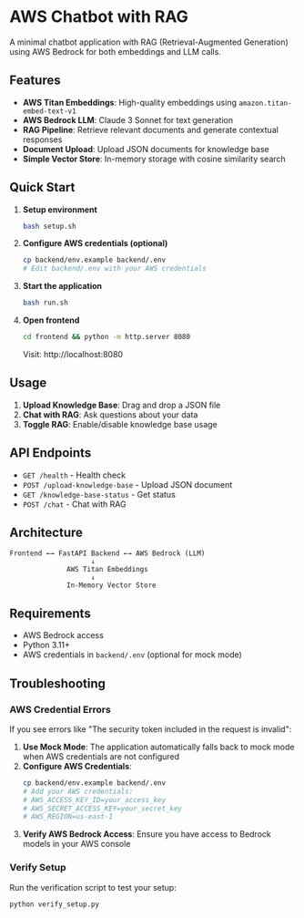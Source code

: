 # AWS Chatbot with RAG

A minimal chatbot application with RAG (Retrieval-Augmented Generation) using AWS Bedrock for both embeddings and LLM calls.

## Features

- **AWS Titan Embeddings**: High-quality embeddings using `amazon.titan-embed-text-v1`
- **AWS Bedrock LLM**: Claude 3 Sonnet for text generation
- **RAG Pipeline**: Retrieve relevant documents and generate contextual responses
- **Document Upload**: Upload JSON documents for knowledge base
- **Simple Vector Store**: In-memory storage with cosine similarity search

## Quick Start

1. **Setup environment**
   ```bash
   bash setup.sh
   ```

2. **Configure AWS credentials (optional)**
   ```bash
   cp backend/env.example backend/.env
   # Edit backend/.env with your AWS credentials
   ```

3. **Start the application**
   ```bash
   bash run.sh
   ```

4. **Open frontend**
   ```bash
   cd frontend && python -m http.server 8080
   ```
   Visit: http://localhost:8080

## Usage

1. **Upload Knowledge Base**: Drag and drop a JSON file
2. **Chat with RAG**: Ask questions about your data
3. **Toggle RAG**: Enable/disable knowledge base usage

## API Endpoints

- `GET /health` - Health check
- `POST /upload-knowledge-base` - Upload JSON document
- `GET /knowledge-base-status` - Get status
- `POST /chat` - Chat with RAG

## Architecture

```
Frontend ←→ FastAPI Backend ←→ AWS Bedrock (LLM)
                    ↓
              AWS Titan Embeddings
                    ↓
              In-Memory Vector Store
```

## Requirements

- AWS Bedrock access
- Python 3.11+
- AWS credentials in `backend/.env` (optional for mock mode)

## Troubleshooting

### AWS Credential Errors
If you see errors like "The security token included in the request is invalid":

1. **Use Mock Mode**: The application automatically falls back to mock mode when AWS credentials are not configured
2. **Configure AWS Credentials**: 
   ```bash
   cp backend/env.example backend/.env
   # Add your AWS credentials:
   # AWS_ACCESS_KEY_ID=your_access_key
   # AWS_SECRET_ACCESS_KEY=your_secret_key
   # AWS_REGION=us-east-1
   ```
3. **Verify AWS Bedrock Access**: Ensure you have access to Bedrock models in your AWS console

### Verify Setup
Run the verification script to test your setup:
```bash
python verify_setup.py
``` 
